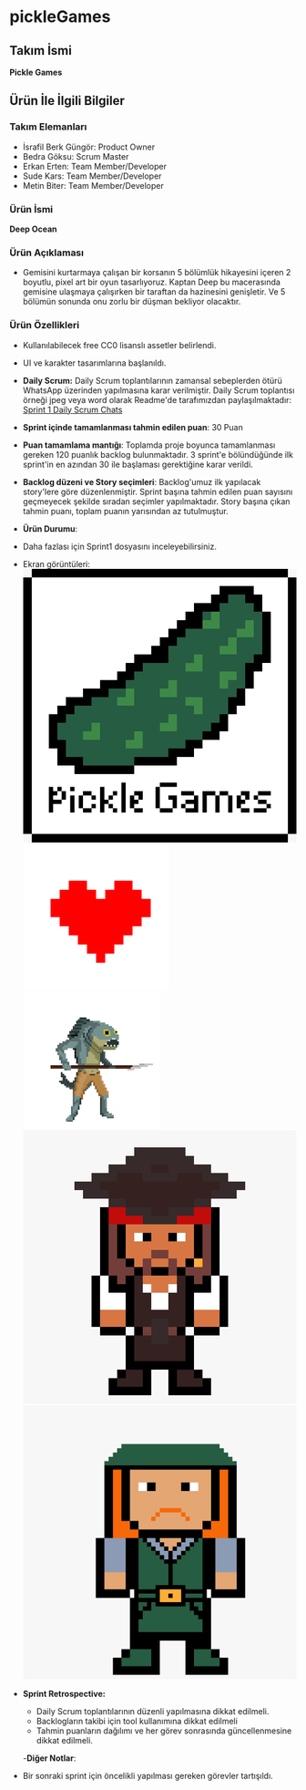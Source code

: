 # pickleGames

## **Takım İsmi**
**Pickle Games**

## Ürün İle İlgili Bilgiler

### Takım Elemanları
- İsrafil Berk Güngör: Product Owner
- Bedra Göksu: Scrum Master
- Erkan Erten: Team Member/Developer
- Sude Kars: Team Member/Developer
- Metin Biter: Team Member/Developer

### Ürün İsmi
**Deep Ocean**

### Ürün Açıklaması

- Gemisini kurtarmaya çalışan bir korsanın 5 bölümlük hikayesini içeren 2 boyutlu, pixel art bir oyun tasarlıyoruz. Kaptan Deep bu macerasında gemisine ulaşmaya çalışırken bir taraftan da hazinesini genişletir. Ve 5 bölümün sonunda onu zorlu bir düşman bekliyor olacaktır.

### Ürün Özellikleri

- Kullanılabilecek free CC0 lisanslı assetler belirlendi.
- UI ve karakter tasarımlarına başlanıldı.

- **Daily Scrum:** Daily Scrum toplantılarının zamansal sebeplerden ötürü WhatsApp üzerinden yapılmasına karar verilmiştir. Daily Scrum toplantısı örneği jpeg veya word olarak Readme'de tarafımızdan paylaşılmaktadır: [Sprint 1 Daily Scrum Chats](https://github.com/bedragoksu/pickleGames/blob/main/Project%20Management/Sprint1/DailyScrumSprint1.DOCX)

- **Sprint içinde tamamlanması tahmin edilen puan**: 30 Puan
- **Puan tamamlama mantığı**: Toplamda proje boyunca tamamlanması gereken 120 puanlık backlog bulunmaktadır. 3 sprint'e bölündüğünde ilk sprint'in en azından 30 ile başlaması gerektiğine karar verildi.
- **Backlog düzeni ve Story seçimleri**: Backlog'umuz ilk yapılacak story'lere göre düzenlenmiştir. Sprint başına tahmin edilen puan sayısını geçmeyecek şekilde sıradan seçimler yapılmaktadır. Story başına çıkan tahmin puanı, toplam puanın yarısından az tutulmuştur. 

- **Ürün Durumu**: 
- Daha fazlası için Sprint1 dosyasını inceleyebilirsiniz.
- Ekran görüntüleri: <br/>
![logo](https://github.com/bedragoksu/pickleGames/blob/main/Project%20Management/Sprint1/logo.jpeg) <br/>
![kalp](https://github.com/bedragoksu/pickleGames/blob/main/Project%20Management/Sprint1/kalp.png) <br/>
![enemy](https://github.com/bedragoksu/pickleGames/blob/main/Project%20Management/Sprint1/enemy.png) <br/>
![korsan](https://github.com/bedragoksu/pickleGames/blob/main/Project%20Management/Sprint1/korsan.jpeg) <br/>
![korsan2](https://github.com/bedragoksu/pickleGames/blob/main/Project%20Management/Sprint1/korsan2.jpeg) <br/>



- **Sprint Retrospective:**
  - Daily Scrum toplantılarının düzenli yapılmasına dikkat edilmeli.
  - Backlogların takibi için tool kullanımına dikkat edilmeli
  - Tahmin puanların dağılımı ve her görev sonrasında güncellenmesine dikkat edilmeli.
  
  -**Diğer Notlar**:
- Bir sonraki sprint için öncelikli yapılması gereken görevler tartışıldı.